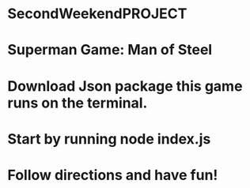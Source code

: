 # SecondWeekendPROJECT
# Superman Game: Man of Steel
# Download Json package this game runs on the terminal.
# Start by running node index.js
# Follow directions and have fun!
